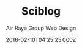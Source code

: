 ---
title: Sciblog
github: 'https://github.com/airrayagroupwebdesign/sciblog'
demo: 'http://sciblog.yourfreebies.org/'
author: Air Raya Group Web Design
ssg:
  - Jekyll
cms:
  - No Cms
date: 2016-02-10T04:25:25.000Z
github_branch: master
description: Sci Blog jekyll theme
stale: true
---